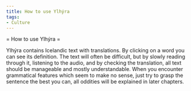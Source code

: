 ```yaml
---
title: How to use Ylhýra
tags:
- Culture
---
```


= How to use Ylhýra =

Ylhýra contains Icelandic text with translations. By clicking on a word you can see its definition. The text will often be difficult, but by slowly reading through it, listening to the audio, and by checking the translation, all text should be manageable and mostly understandable. When you encounter grammatical features which seem to make no sense, just try to grasp the sentence the best you can, all oddities will be explained in later chapters.

